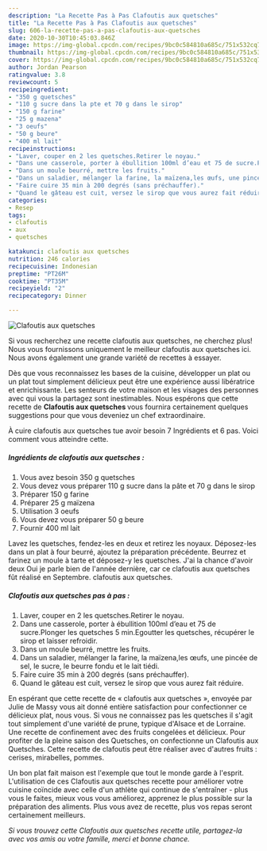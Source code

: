 ```yaml
---
description: "La Recette Pas à Pas Clafoutis aux quetsches"
title: "La Recette Pas à Pas Clafoutis aux quetsches"
slug: 606-la-recette-pas-a-pas-clafoutis-aux-quetsches
date: 2020-10-30T10:45:03.846Z
image: https://img-global.cpcdn.com/recipes/9bc0c584810a685c/751x532cq70/clafoutis-aux-quetsches-photo-principale-de-la-recette.jpg
thumbnail: https://img-global.cpcdn.com/recipes/9bc0c584810a685c/751x532cq70/clafoutis-aux-quetsches-photo-principale-de-la-recette.jpg
cover: https://img-global.cpcdn.com/recipes/9bc0c584810a685c/751x532cq70/clafoutis-aux-quetsches-photo-principale-de-la-recette.jpg
author: Jordan Pearson
ratingvalue: 3.8
reviewcount: 5
recipeingredient:
- "350 g quetsches"
- "110 g sucre dans la pte et 70 g dans le sirop"
- "150 g farine"
- "25 g mazena"
- "3 oeufs"
- "50 g beure"
- "400 ml lait"
recipeinstructions:
- "Laver, couper en 2 les quetsches.Retirer le noyau."
- "Dans une casserole, porter à ébullition 100ml d’eau et 75 de sucre.Plonger les quetsches 5 min.Egoutter les quetsches, récupérer le sirop et laisser refroidir."
- "Dans un moule beurré, mettre les fruits."
- "Dans un saladier, mélanger la farine, la maïzena,les œufs, une pincée de sel, le sucre, le beurre fondu et le lait tiédi."
- "Faire cuire 35 min à 200 degrés (sans préchauffer)."
- "Quand le gâteau est cuit, versez le sirop que vous aurez fait réduire."
categories:
- Resep
tags:
- clafoutis
- aux
- quetsches

katakunci: clafoutis aux quetsches 
nutrition: 246 calories
recipecuisine: Indonesian
preptime: "PT26M"
cooktime: "PT35M"
recipeyield: "2"
recipecategory: Dinner

---
```



![Clafoutis aux quetsches](https://img-global.cpcdn.com/recipes/9bc0c584810a685c/751x532cq70/clafoutis-aux-quetsches-photo-principale-de-la-recette.jpg)

Si vous recherchez une recette clafoutis aux quetsches, ne cherchez plus! Nous vous fournissons uniquement le meilleur clafoutis aux quetsches ici. Nous avons également une grande variété de recettes à essayer.

Dès que vous reconnaissez les bases de la cuisine, développer un plat ou un plat tout simplement délicieux peut être une expérience aussi libératrice et enrichissante. Les senteurs de votre maison et les visages des personnes avec qui vous la partagez sont inestimables. Nous espérons que cette recette de <strong> Clafoutis aux quetsches </strong> vous fournira certainement quelques suggestions pour que vous deveniez un chef extraordinaire.

<!--inarticleads1-->

À cuire clafoutis aux quetsches tue avoir besoin 7 Ingrédients et 6 pas. Voici comment vous atteindre cette.

##### Ingrédients de clafoutis aux quetsches :

1. Vous avez besoin 350 g quetsches
1. Vous devez vous préparer 110 g sucre dans la pâte et 70 g dans le sirop
1. Préparer 150 g farine
1. Préparer 25 g maïzena
1. Utilisation 3 oeufs
1. Vous devez vous préparer 50 g beure
1. Fournir 400 ml lait


Lavez les quetsches, fendez-les en deux et retirez les noyaux. Déposez-les dans un plat à four beurré, ajoutez la préparation précédente. Beurrez et farinez un moule à tarte et déposez-y les quetsches. J&#39;ai la chance d&#39;avoir deux Oui je parle bien de l&#39;année dernière, car ce clafoutis aux quetsches fût réalisé en Septembre. clafoutis aux quetsches. 

<!--inarticleads2-->

##### Clafoutis aux quetsches pas à pas :

1. Laver, couper en 2 les quetsches.Retirer le noyau.
1. Dans une casserole, porter à ébullition 100ml d’eau et 75 de sucre.Plonger les quetsches 5 min.Egoutter les quetsches, récupérer le sirop et laisser refroidir.
1. Dans un moule beurré, mettre les fruits.
1. Dans un saladier, mélanger la farine, la maïzena,les œufs, une pincée de sel, le sucre, le beurre fondu et le lait tiédi.
1. Faire cuire 35 min à 200 degrés (sans préchauffer).
1. Quand le gâteau est cuit, versez le sirop que vous aurez fait réduire.


En espérant que cette recette de « clafoutis aux quetsches », envoyée par Julie de Massy vous ait donné entière satisfaction pour confectionner ce délicieux plat, nous vous. Si vous ne connaissez pas les quetsches il s&#39;agit tout simplement d&#39;une variété de prune, typique d&#39;Alsace et de Lorraine. Une recette de confinement avec des fruits congelées et délicieux. Pour profiter de la pleine saison des Quetsches, on confectionne un Clafoutis aux Quetsches. Cette recette de clafoutis peut être réaliser avec d&#39;autres fruits : cerises, mirabelles, pommes. 

<!--inarticleads1-->

<p>
Un bon plat fait maison est l'exemple que tout le monde garde à l'esprit. L'utilisation de ces Clafoutis aux quetsches recette pour améliorer votre cuisine coïncide avec celle d'un athlète qui continue de s'entraîner - plus vous le faites, mieux vous vous améliorez, apprenez le plus possible sur la préparation des aliments. Plus vous avez de recette, plus vos repas seront certainement meilleurs.
</p>

<p>
<i>Si vous trouvez cette Clafoutis aux quetsches recette utile, partagez-la avec vos amis ou votre famille, merci et bonne chance.</i>
</p>
